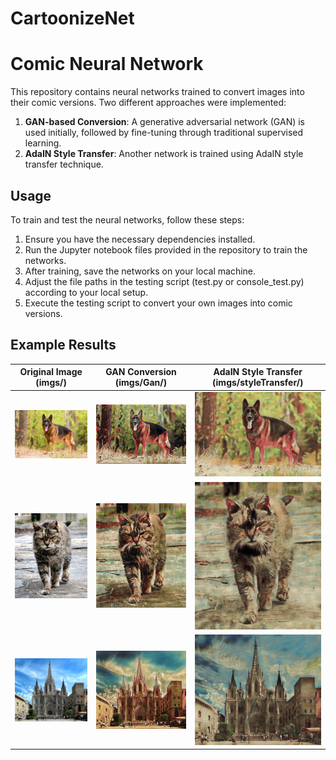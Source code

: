 # CartoonizeNet
# Comic Neural Network

This repository contains neural networks trained to convert images into their comic versions. Two different approaches were implemented:

1. **GAN-based Conversion**: A generative adversarial network (GAN) is used initially, followed by fine-tuning through traditional supervised learning.
2. **AdaIN Style Transfer**: Another network is trained using AdaIN style transfer technique.

## Usage

To train and test the neural networks, follow these steps:

1. Ensure you have the necessary dependencies installed.
2. Run the Jupyter notebook files provided in the repository to train the networks.
3. After training, save the networks on your local machine.
4. Adjust the file paths in the testing script (test.py or console_test.py) according to your local setup.
5. Execute the testing script to convert your own images into comic versions.

## Example Results

| Original Image (imgs/)        | GAN Conversion (imgs/Gan/)    | AdaIN Style Transfer (imgs/styleTransfer/) |
|--------------------------------|--------------------------------|---------------------------------------------|
| ![Dog Original](imgs/dog.jpg) | ![Dog Cartoon](imgs/Gan/dog_cartoon.jpg) | ![Dog Cartoon](imgs/styleTransfer/dog_cartoon.jpg) |
| ![Cat Original](imgs/cat.jpg) | ![Cat Cartoon](imgs/Gan/cat_cartoon.jpg) | ![Cat Cartoon](imgs/styleTransfer/cat_cartoon.jpg) |
| ![Building Original](imgs/building.jpg) | ![Building Cartoon](imgs/Gan/building_cartoon.jpg) | ![Building Cartoon](imgs/styleTransfer/building_cartoon.jpg) |
